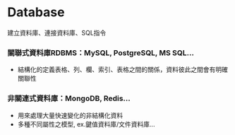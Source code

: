 # Database
建立資料庫、連接資料庫、SQL指令


### 關聯式資料庫RDBMS：MySQL, PostgreSQL, MS SQL...
  - 結構化的定義表格、列、欄、索引、表格之間的關係，資料彼此之間會有明確關聯性

### 非關連式資料庫：MongoDB, Redis...
  - 用來處理大量快速變化的非結構化資料
  - 多種不同屬性之模型, ex.鍵值資料庫/文件資料庫...
